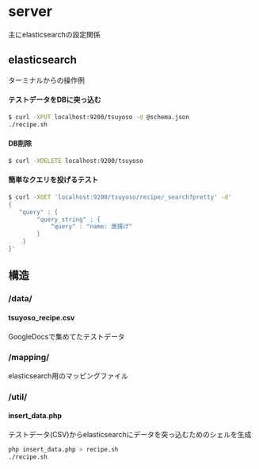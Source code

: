 # server

主にelasticsearchの設定関係

## elasticsearch

ターミナルからの操作例

#### テストデータをDBに突っ込む
```sh
$ curl -XPUT localhost:9200/tsuyoso -d @schema.json
./recipe.sh
```

#### DB削除
```sh
$ curl -XDELETE localhost:9200/tsuyoso
```

#### 簡単なクエリを投げるテスト

```sh
$ curl -XGET 'localhost:9200/tsuyoso/recipe/_search?pretty' -d'
{
   "query" : {
        "query_string" : {
            "query" : "name: 唐揚げ"
        }
    }
}'
```

## 構造
### /data/
#### tsuyoso_recipe.csv
GoogleDocsで集めてたテストデータ

### /mapping/
elasticsearch用のマッピングファイル

### /util/
#### insert_data.php
テストデータ(CSV)からelasticsearchにデータを突っ込むためのシェルを生成

```sh
php insert_data.php > recipe.sh
./recipe.sh
```

